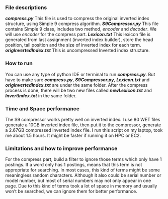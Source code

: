 ### File descriptions
***compress.py***
This file is used to compress the original inverted index structure, using Simple 9 compress algorithm.
***S9Compressor.py***
This file contains Simple 9 class, includes two method, *encoder* and *decoder*. We will use *encoder* for the compress part.
***Lexicon.txt***
This lexicon file is generated from last assignment (inverted index builder), store the head position, tail position and the size of inverted index for each term.
***origInvertedIndex.txt***
This is uncompressed Inverted index structure.
### How to run
You can use any type of python IDE or terminal to run ***compress.py***. But have to make sure ***compress.py***, ***S9Compressor.py***, ***Lexicon.txt*** and ***origInvertedIndex.txt*** are under the same folder.
After the compress process is done, there will be two new files called ***newLexicon.txt*** and ***InvertIndex.txt*** in the same folder.
### Time and Space performance
The S9 compressor works pretty well on inverted index. I use 80 WET files generate a 10GB inverted index file, then put it to the compressor, generate a 2.67GB compressed inverted index file.
I run this script on my laptop, took me about 1.5 hours. It might be faster if running it on HPC or EC2.
### Limitations and how to improve performance
For the compress part, build a filter to ignore those terms which only have 1 postings. If a word only has 1 postings, means that this term is not appropriate for searching. In most cases, this kind of terms might be some meaningless random characters. Although it also could be serial number or model number, but most of serial numbers may not only appear in one page.
Due to this kind of terms took a lot of space in memory and usually won’t be searched, we can ignore them for better performance.